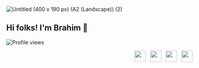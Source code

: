 ![Untitled (400 x 190 px) (A2 (Landscape)) (2)](https://github.com/user-attachments/assets/87da3ca9-61e2-41cc-9755-de56d72c43d9)


## Hi folks! I'm Brahim 👋
![Profile views](https://komarev.com/ghpvc/?username=ahrwn&label=Profile%20views&color=60598F&style=flat)

<p align='right'>
<a href="mailto:dev.iansmathew@gmail.com"><img height="30" src="https://raw.githubusercontent.com/iansmathew/iansmathew/master/assets/icon_email.png"></a>&nbsp;&nbsp;
<a href="https://www.linkedin.com/in/iansmathew/"><img height="30" src="https://raw.githubusercontent.com/iansmathew/iansmathew/master/assets/icon_linkedin.png"></a>&nbsp;&nbsp;
<a href="https://twitter.com/iansmathew"><img height="30" src="https://raw.githubusercontent.com/iansmathew/iansmathew/master/assets/icon_twitter.png"></a>&nbsp;&nbsp;
<a href="https://connect.unity.com/u/ian-mathew"><img height="30" src="https://raw.githubusercontent.com/iansmathew/iansmathew/master/assets/icon_unity3d.png"></a>&nbsp;&nbsp;
</p>
